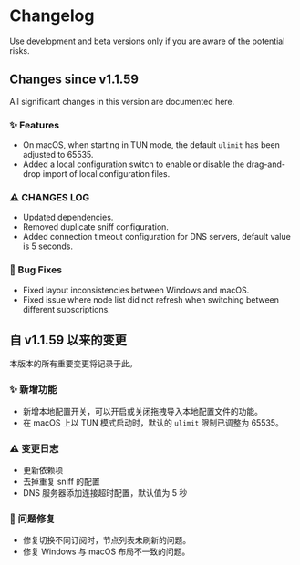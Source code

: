 # Changelog
Use development and beta versions only if you are aware of the potential risks.

## Changes since v1.1.59
All significant changes in this version are documented here.


### ✨ Features
- On macOS, when starting in TUN mode, the default `ulimit` has been adjusted to 65535.
- Added a local configuration switch to enable or disable the drag-and-drop import of local configuration files.


### ⚠ CHANGES LOG
- Updated dependencies.
- Removed duplicate sniff configuration.
- Added connection timeout configuration for DNS servers, default value is 5 seconds.

### 🐛 Bug Fixes
- Fixed layout inconsistencies between Windows and macOS.
- Fixed issue where node list did not refresh when switching between different subscriptions.


## 自 v1.1.59 以来的变更
本版本的所有重要变更将记录于此。

### ✨ 新增功能
- 新增本地配置开关，可以开启或关闭拖拽导入本地配置文件的功能。
- 在 macOS 上以 TUN 模式启动时，默认的 `ulimit` 限制已调整为 65535。


### ⚠ 变更日志
- 更新依赖项
- 去掉重复 sniff 的配置
- DNS 服务器添加连接超时配置，默认值为 5 秒



### 🐛 问题修复
- 修复切换不同订阅时，节点列表未刷新的问题。
- 修复 Windows 与 macOS 布局不一致的问题。
